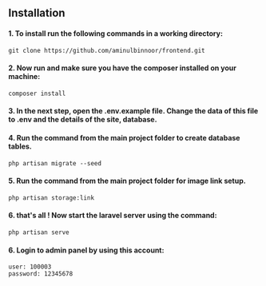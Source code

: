 ## Installation

#### 1. To install run the following commands in a working directory: 
```
git clone https://github.com/aminulbinnoor/frontend.git
```
#### 2. Now run and make sure you have the composer installed on your machine:
```
composer install 
```

#### 3. In the next step, open the .env.example file. Change the data of this file to .env and the details of the site, database.

#### 4. Run the command from the main project folder to create database tables.
```
php artisan migrate --seed
```

#### 5. Run the command from the main project folder for image link setup.
```
php artisan storage:link
```

#### 6. that's all ! Now start the laravel server using the command:
```
php artisan serve
```

#### 6. Login to admin panel by using this account:
```
user: 100003
password: 12345678
```
